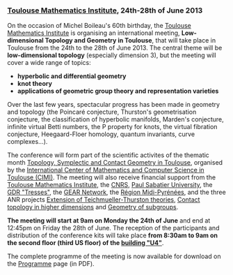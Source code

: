 ### [Toulouse Mathematics Institute](http://math.univ-toulouse.fr), 24th-28th of June 2013

On the occasion of Michel Boileau's 60th birthday, the [Toulouse Mathematics Institute](http://math.univ-toulouse.fr) is organising an international meeting, **Low-dimensional Topology and Geometry in Toulouse**, that will take place in Toulouse from the 24th to the 28th of June 2013.
The central theme will be **low-dimensional topology** (especially dimension 3), but the meeting will cover a wide range of topics:

* **hyperbolic and differential geometry**
* **knot theory**
* **applications of geometric group theory and representation varieties**

Over the last few years, spectacular progress has been made in geometry and topology (the Poincaré conjecture, Thurston's geometrisation conjecture, the classification of hyperbolic manifolds, Marden's conjecture, infinite virtual Betti numbers, the P property for knots, the virtual fibration conjecture, Heegaard-Floer homology, quantum invariants, curve complexes…).

The conference will form part of the scientific activites of the thematic month [Topology, Symplectic and Contact Geometry in Toulouse](http://www.math.univ-toulouse.fr/top-geom-conf-2013/common/index.php?lang=en),
organised by the [International Center of Mathematics and Computer Science in Toulouse (CIMI)](http://www.cimi.univ-toulouse.fr/). The meeting will
also receive financial support from the [Toulouse Mathematics Institute](http://www.math.univ-toulouse.fr/), the [CNRS](http://www.cnrs.fr/insmi/), [Paul Sabatier University](http://www.univ-tlse3.fr/), the [GDR "Tresses"](http://tresses.math.cnrs.fr/), the [GEAR Network](http://gear.math.illinois.edu), the [Région Midi-Pyrénées](http://www.midipyrenees.fr/), and the three ANR projects [Extension of Teichmueller-Thurston theories](http://www.math.univ-toulouse.fr/~schlenker/ettt/ettt.html), [Contact topology in higher dimensions](http://www.math.univ-toulouse.fr/~niederkr/ANR/index.php?frame=main) and [Geometry of subgroups](http://www.cmi.univ-mrs.fr/~paoluzzi/gsg.xhtml).

**The meeting will start at 9am on Monday the 24th of June** and end at 12:45pm on Friday the 28th of June.
The reception of the participants and distribution of the conference kits will take place **from 8:30am to 9am on the second floor (third US floor) of the [building "U4"](http://www.math.univ-toulouse.fr/top-geom-conf-2013/documents/campus-map.pdf)**.

The complete programme of the meeting is now available for download on the [Programme](http://www.math.univ-toulouse.fr/top-geom-conf-2013/en/ldtg-mb/program) page (in PDF).
